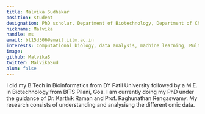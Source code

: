 ```yaml
---
title: Malvika Sudhakar
position: student
designation: PhD scholar, Department of Biotechnology, Department of Chemical Engineering
nickname: Malvika
handle: ms
email: bt15d306@smail.iitm.ac.in
interests: Computational biology, data analysis, machine learning, Multi-omic data
image: 
github: MalvikaS
twitter: MalvikaSud
alum: false
---
```


I did my B.Tech in Bioinformatics from DY Patil University followed by a M.E. in Biotechnology from BITS Pilani, Goa. I am currently doing my PhD under the guidance of Dr. Karthik Raman and Prof. Raghunathan Rengaswamy. My research consists of understanding and analysisng the different omic data. 
